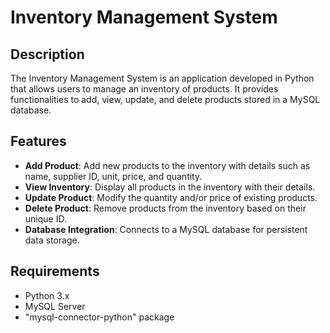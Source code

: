 # Inventory Management System

## Description

The Inventory Management System is an application developed in Python that allows users to manage an inventory of products. It provides functionalities to add, view, update, and delete products stored in a MySQL database.

## Features

- **Add Product**: Add new products to the inventory with details such as name, supplier ID, unit, price, and quantity.
- **View Inventory**: Display all products in the inventory with their details.
- **Update Product**: Modify the quantity and/or price of existing products.
- **Delete Product**: Remove products from the inventory based on their unique ID.
- **Database Integration**: Connects to a MySQL database for persistent data storage.

## Requirements

- Python 3.x
- MySQL Server
- "mysql-connector-python" package
